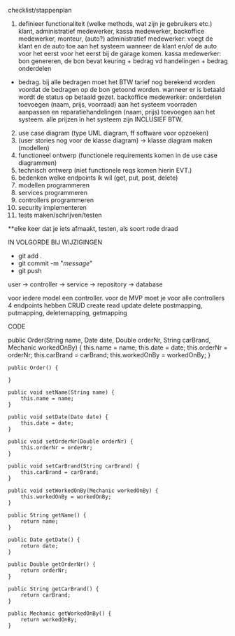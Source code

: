 checklist/stappenplan
1. definieer functionaliteit (welke methods, wat zijn je gebruikers etc.)
klant, administratief medewerker, kassa medewerker, backoffice medewerker, monteur, (auto?)
administratief medewerker: voegt de klant en de auto toe aan het systeem wanneer de klant
en/of de auto voor het eerst voor het eerst bij de garage komen.
kassa medewerker: bon genereren, de bon bevat keuring + bedrag vd handelingen + bedrag onderdelen
+ bedrag. bij alle bedragen moet het BTW tarief nog berekend worden voordat de bedragen
op de bon getoond worden. wanneer er is betaald wordt de status op betaald gezet.
backoffice medewerker: onderdelen toevoegen (naam, prijs, voorraad) aan het systeem
voorraden aanpassen en reparatiehandelingen (naam, prijs) toevoegen aan het systeem.
alle prijzen in het systeem zijn INCLUSIEF BTW.
2. use case diagram (type UML diagram, ff software voor opzoeken)
3. (user stories nog voor de klasse diagram) -> klasse diagram maken (modellen)
4. functioneel ontwerp (functionele requirements komen in de use case diagrammen)
5. technisch ontwerp (niet functionele reqs komen hierin EVT.)
6. bedenken welke endpoints ik wil (get, put, post, delete)
7. modellen programmeren
8. services programmeren
9. controllers programmeren
10. security implementeren
11. tests maken/schrijven/testen

**elke keer dat je iets afmaakt, testen, als soort rode draad

IN VOLGORDE BIJ WIJZIGINGEN
- git add . 
- git commit -m "*message*"
- git push

user -> controller -> service -> repository -> database

voor iedere model een controller. voor de MVP moet je voor alle controllers 4 endpoints hebben
CRUD create read update delete
postmapping, putmapping, deletemapping, getmapping

CODE

public Order(String name, Date date, Double orderNr, String carBrand, Mechanic workedOnBy) {
this.name = name;
this.date = date;
this.orderNr = orderNr;
this.carBrand = carBrand;
this.workedOnBy = workedOnBy;
}

    public Order() {

    }

    public void setName(String name) {
        this.name = name;
    }

    public void setDate(Date date) {
        this.date = date;
    }

    public void setOrderNr(Double orderNr) {
        this.orderNr = orderNr;
    }

    public void setCarBrand(String carBrand) {
        this.carBrand = carBrand;
    }

    public void setWorkedOnBy(Mechanic workedOnBy) {
        this.workedOnBy = workedOnBy;
    }

    public String getName() {
        return name;
    }

    public Date getDate() {
        return date;
    }

    public Double getOrderNr() {
        return orderNr;
    }

    public String getCarBrand() {
        return carBrand;
    }

    public Mechanic getWorkedOnBy() {
        return workedOnBy;
    }
